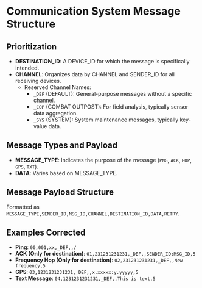 
# Communication System Message Structure

## Prioritization

- **DESTINATION_ID**: A DEVICE_ID for which the message is specifically intended.
- **CHANNEL**: Organizes data by CHANNEL and SENDER_ID for all receiving devices.
  - Reserved Channel Names:
    - `_DEF` (DEFAULT): General-purpose messages without a specific channel.
    - `_COP` (COMBAT OUTPOST): For field analysis, typically sensor data aggregation.
    - `_SYS` (SYSTEM): System maintenance messages, typically key-value data.

## Message Types and Payload

- **MESSAGE_TYPE**: Indicates the purpose of the message (`PNG`, `ACK`, `HOP`, `GPS`, `TXT`).
- **DATA**: Varies based on MESSAGE_TYPE.

## Message Payload Structure

Formatted as `MESSAGE_TYPE,SENDER_ID,MSG_ID,CHANNEL,DESTINATION_ID,DATA,RETRY`.

## Examples Corrected

- **Ping**: `00,001,xx,_DEF,,/`
- **ACK (Only for destination)**: `01,231231231231,_DEF,,SENDER_ID:MSG_ID,5`
- **Frequency Hop (Only for destination)**: `02,231231231231,_DEF,,New frequency,5`
- **GPS**: `03,1231231231231,_DEF,,x.xxxxx:y.yyyyy,5`
- **Text Message**: `04,1231231231231,_DEF,,This is text,5`
